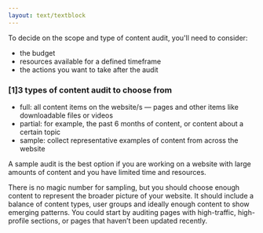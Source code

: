 ```yaml
---
layout: text/textblock
---
```


To decide on the scope and type of content audit, you'll need to consider:
- the budget
- resources available for a defined timeframe
- the actions you want to take after the audit

### [1]3 types of content audit to choose from

- full: all content items on the website/s — pages and other items like downloadable files or videos
- partial: for example, the past 6 months of content, or content about a certain topic
- sample: collect representative examples of content from across the website

A sample audit is the best option if you are working on a website with large amounts of content and you have limited time and resources.

There is no magic number for sampling, but you should choose enough content to represent the broader picture of your website. It should include a balance of content types, user groups and ideally enough content to show emerging patterns. You could start by auditing pages with high-traffic, high-profile sections, or pages that haven’t been updated recently.
